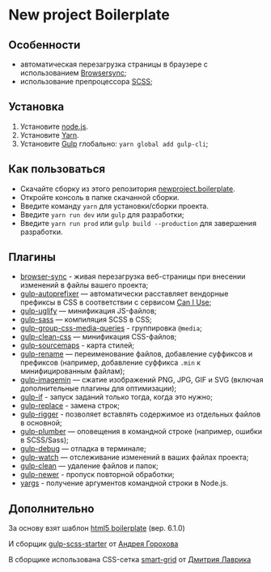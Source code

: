 ﻿# New project Boilerplate

## Особенности
- автоматическая перезагрузка страницы в браузере с использованием [Browsersync](https://www.browsersync.io/);
- использование препроцессора [SCSS](https://sass-lang.com/);

## Установка
1. Установите [node.js](https://nodejs.org/en/download/).
2. Установите [Yarn](https://yarnpkg.com/en/docs/install/).
3. Установите [Gulp](https://gulpjs.com) глобально: ```yarn global add gulp-cli```;

## Как пользоваться
* Скачайте сборку из этого репозитория [newproject.boilerplate](https://github.com/nikolays93/newproject.boilerplate).
* Откройте консоль в папке скачанной сборки.
* Введите команду ```yarn``` для установки/сборки проекта.
* Введите ```yarn run dev``` или ```gulp``` для разработки;
* Введите ```yarn run prod``` или ```gulp build --production``` для завершения разработки.

## Плагины
* [browser-sync](https://browsersync.io/docs/gulp) - живая перезагрузка веб-страницы при внесении изменений в файлы вашего проекта;
* [gulp-autoprefixer](https://www.npmjs.com/package/gulp-autoprefixer) — автоматически расставляет вендорные префиксы в CSS в соответствии с сервисом [Can I Use](https://caniuse.com/);
* [gulp-uglify](https://www.npmjs.com/package/gulp-uglify) — минификация JS-файлов;
* [gulp-sass](https://www.npmjs.com/package/gulp-sass) — компиляция SCSS в CSS;
* [gulp-group-css-media-queries](https://www.npmjs.com/package/gulp-group-css-media-queries) - группировка ```@media```;
* [gulp-clean-css](https://www.npmjs.com/package/gulp-clean-css) — минификация CSS-файлов;
* [gulp-sourcemaps](https://www.npmjs.com/package/gulp-sourcemaps) - карта стилей;
* [gulp-rename](https://www.npmjs.com/package/gulp-rename) — переименование файлов, добавление суффиксов и префиксов (например, добавление суффикса ```.min``` к минифицированным файлам);
* [gulp-imagemin](https://www.npmjs.com/package/gulp-imagemin) — сжатие изображений PNG, JPG, GIF и SVG (включая дополнительные плагины для оптимизации);
* [gulp-if](https://www.npmjs.com/package/gulp-if) - запуск заданий только тогда, когда это нужно;
* [gulp-replace](https://www.npmjs.com/package/gulp-replace) - замена строк;
* [gulp-rigger](https://www.npmjs.com/package/gulp-rigger) - позволяет вставлять содержимое из отдельных файлов в основной;
* [gulp-plumber](https://www.npmjs.com/package/gulp-plumber) — оповещения в командной строке (например, ошибки в SCSS/Sass);
* [gulp-debug](https://www.npmjs.com/package/gulp-debug) — отладка в терминале;
* [gulp-watch](https://www.npmjs.com/package/gulp-watch) — отслеживание изменений в ваших файлах проекта;
* [gulp-clean](https://www.npmjs.com/package/gulp-clean) — удаление файлов и папок;
* [gulp-newer](https://www.npmjs.com/package/gulp-newer) - пропуск повторной обработки;
* [yargs](https://www.npmjs.com/package/yargs) - получение аргументов командной строки в Node.js.

## Дополнительно
За основу взят шаблон [html5 boilerplate](https://github.com/h5bp/html5-boilerplate) (вер. 6.1.0)

И сборщик [gulp-scss-starter](https://github.com/andreyalexeich/gulp-scss-starter) от [Андрея Горохова](https://github.com/andreyalexeich)

В сборщике использована CSS-сетка [smart-grid](https://github.com/dmitry-lavrik/smart-grid) от [Дмитрия Лаврика](https://dmitrylavrik.ru/)

